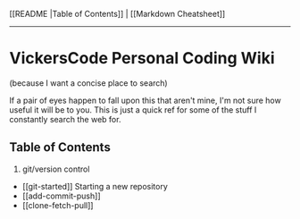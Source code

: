 [[README |Table of Contents]] | [[Markdown Cheatsheet]]
___
# VickersCode Personal Coding Wiki
(because I want a concise place to search)

If a pair of eyes happen to fall upon this that aren't mine, I'm not sure how useful it will be to you. This is just a quick ref for some of the stuff I constantly search the web for. 
## Table of Contents
1. git/version control
  - [[git-started]] Starting a new repository
  - [[add-commit-push]]
  - [[clone-fetch-pull]]


